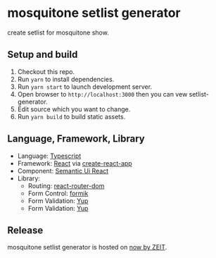 # mosquitone setlist generator

create setlist for mosquitone show.

## Setup and build

1. Checkout this repo.
2. Run `yarn` to install dependencies.
3. Run `yarn start` to launch development server.
4. Open browser to `http://localhost:3000` then you can vew setlist-generator.
4. Edit source which you want to change.
5. Run `yarn build` to build static assets.

## Language, Framework, Library

- Language: [Typescript](https://www.typescriptlang.org/)
- Framework: [React](https://reactjs.org/) via [create-react-app](https://github.com/facebook/create-react-app)
- Component: [Semantic Ui React](https://react.semantic-ui.com/)
- Library: 
    - Routing: [react-router-dom](https://reacttraining.com/react-router/web/guides/quick-start)
    - Form Control: [formik](https://github.com/jaredpalmer/formik)
    - Form Validation: [Yup](https://github.com/jquense/yup)
    - Form Validation: [Yup](https://github.com/jquense/yup)

## Release

mosquitone setlist generator is hosted on [now by ZEIT](https://zeit.co/).
